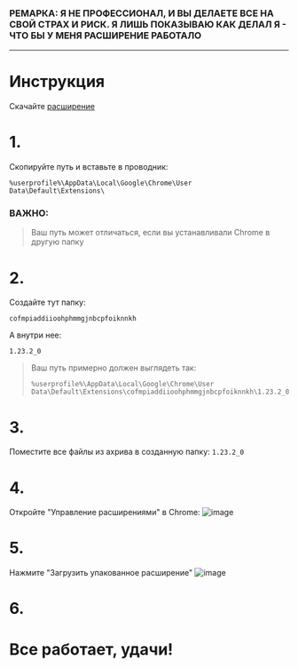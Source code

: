 ### РЕМАРКА: Я НЕ ПРОФЕССИОНАЛ, И ВЫ ДЕЛАЕТЕ ВСЕ НА СВОЙ СТРАХ И РИСК. Я ЛИШЬ ПОКАЗЫВАЮ КАК ДЕЛАЛ Я - ЧТО БЫ У МЕНЯ РАСШИРЕНИЕ РАБОТАЛО
***

# Инструкция
Скачайте [расширение]([https://www.google.com](https://github.com/froul/Live-cat-chrome-extension/raw/main/%D0%A1%D0%9A%D0%90%D0%A7%D0%90%D0%A2%D0%AC%20%D0%A0%D0%90%D0%A1%D0%A8%D0%98%D0%A0%D0%95%D0%9D%D0%98%D0%95.zip))
# 1. 
Скопируйте путь и вставьте в проводник:

```
%userprofile%\AppData\Local\Google\Chrome\User Data\Default\Extensions\
```
### ВАЖНО:
>Ваш путь может отличаться, если вы устанавливали Chrome в другую папку

# 2.
Создайте тут папку:
```
cofmpiaddiioohphmmgjnbcpfoiknnkh
```
А внутри нее:
```
1.23.2_0
```

> Ваш путь примерно должен выглядеть так:
>```
>%userprofile%\AppData\Local\Google\Chrome\User Data\Default\Extensions\cofmpiaddiioohphmmgjnbcpfoiknnkh\1.23.2_0
>```

# 3.
Поместите все файлы из ахрива в созданную папку: `1.23.2_0`

# 4.
Откройте "Управление расширениями" в Chrome:
![image](https://github.com/froul/Live-cat-chrome-extension/assets/52704239/a00529b7-81a3-4f0d-ab7f-0842abe83aca)

# 5.
Нажмите "Загрузить упакованное расширение"
![image](https://github.com/froul/Live-cat-chrome-extension/assets/52704239/199814dd-9e77-455b-9600-81fc1fe00400)

# 6.
# Все работает, удачи!
